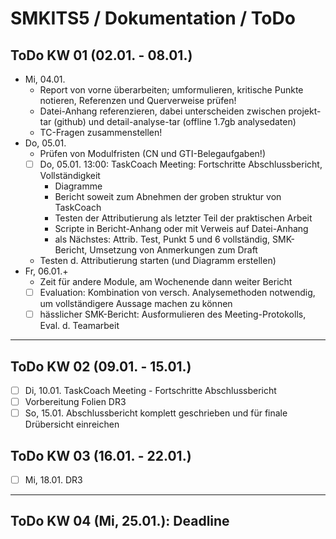 # SMKITS5 / Dokumentation / ToDo
## ToDo KW 01 (02.01. - 08.01.)
- Mi, 04.01.
  - Report von vorne überarbeiten; umformulieren, kritische Punkte notieren, Referenzen und Querverweise prüfen!
  - Datei-Anhang referenzieren, dabei unterscheiden zwischen projekt-tar (github) und detail-analyse-tar (offline 1.7gb analysedaten)
  - TC-Fragen zusammenstellen!
- Do, 05.01.
  - Prüfen von Modulfristen (CN und GTI-Belegaufgaben!)
  - [ ] Do, 05.01. 13:00: TaskCoach Meeting: Fortschritte Abschlussbericht, Vollständigkeit
    - Diagramme
    - Bericht soweit zum Abnehmen der groben struktur von TaskCoach
    - Testen der Attributierung als letzter Teil der praktischen Arbeit
    - Scripte in Bericht-Anhang oder mit Verweis auf Datei-Anhang
    - als Nächstes: Attrib. Test, Punkt 5 und 6 vollständig, SMK-Bericht, Umsetzung von Anmerkungen zum Draft
  - Testen d. Attributierung starten (und Diagramm erstellen)
- Fr, 06.01.+
  - Zeit für andere Module, am Wochenende dann weiter Bericht
  - [ ] Evaluation: Kombination von versch. Analysemethoden notwendig, um vollständigere Aussage machen zu können
  - [ ] hässlicher SMK-Bericht: Ausformulieren des Meeting-Protokolls, Eval. d. Teamarbeit
---
## ToDo KW 02 (09.01. - 15.01.)
- [ ] Di, 10.01. TaskCoach Meeting - Fortschritte Abschlussbericht
- [ ] Vorbereitung Folien DR3
- [ ] So, 15.01. Abschlussbericht komplett geschrieben und für finale Drübersicht einreichen
## ToDo KW 03 (16.01. - 22.01.)
- [ ] Mi, 18.01. DR3
---
## ToDo KW 04 (Mi, 25.01.): Deadline
